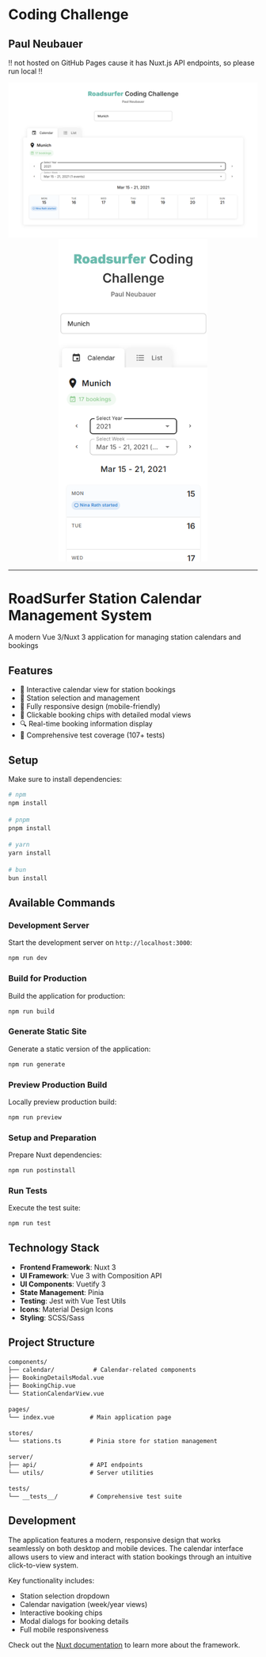 # Coding Challenge

## Paul Neubauer

!! not hosted on GitHub Pages cause it has Nuxt.js API endpoints, so please run local !!

<div align="center">
<img src="screenshot1.png" alt="Application Screenshot 1" width="600"/>
</div>

<div align="center">
<img src="screenshot2.png" alt="Application Screenshot 2" width="300"/>
</div>

---

# RoadSurfer Station Calendar Management System

A modern Vue 3/Nuxt 3 application for managing station calendars and bookings

## Features

- 📅 Interactive calendar view for station bookings
- 🏢 Station selection and management
- 📱 Fully responsive design (mobile-friendly)
- 🎯 Clickable booking chips with detailed modal views
- 🔍 Real-time booking information display
- 🧪 Comprehensive test coverage (107+ tests)

## Setup

Make sure to install dependencies:

```bash
# npm
npm install

# pnpm
pnpm install

# yarn
yarn install

# bun
bun install
```

## Available Commands

### Development Server

Start the development server on `http://localhost:3000`:

```bash
npm run dev
```

### Build for Production

Build the application for production:

```bash
npm run build
```

### Generate Static Site

Generate a static version of the application:

```bash
npm run generate
```

### Preview Production Build

Locally preview production build:

```bash
npm run preview
```

### Setup and Preparation

Prepare Nuxt dependencies:

```bash
npm run postinstall
```

### Run Tests

Execute the test suite:

```bash
npm run test
```

## Technology Stack

- **Frontend Framework**: Nuxt 3
- **UI Framework**: Vue 3 with Composition API
- **UI Components**: Vuetify 3
- **State Management**: Pinia
- **Testing**: Jest with Vue Test Utils
- **Icons**: Material Design Icons
- **Styling**: SCSS/Sass

## Project Structure

```
components/
├── calendar/           # Calendar-related components
├── BookingDetailsModal.vue
├── BookingChip.vue
└── StationCalendarView.vue

pages/
└── index.vue          # Main application page

stores/
└── stations.ts        # Pinia store for station management

server/
├── api/               # API endpoints
└── utils/             # Server utilities

tests/
└── __tests__/         # Comprehensive test suite
```

## Development

The application features a modern, responsive design that works seamlessly on both desktop and mobile devices. The calendar interface allows users to view and interact with station bookings through an intuitive click-to-view system.

Key functionality includes:

- Station selection dropdown
- Calendar navigation (week/year views)
- Interactive booking chips
- Modal dialogs for booking details
- Full mobile responsiveness

Check out the [Nuxt documentation](https://nuxt.com/docs/getting-started/introduction) to learn more about the framework.
